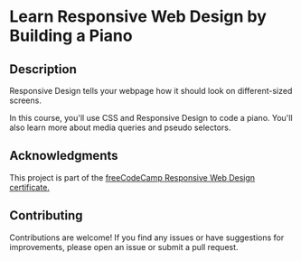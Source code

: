 # Learn Responsive Web Design by Building a Piano

## Description

Responsive Design tells your webpage how it should look on different-sized screens.

In this course, you'll use CSS and Responsive Design to code a piano. You'll also learn more about media queries and pseudo selectors.

## Acknowledgments

This project is part of the [freeCodeCamp Responsive Web Design certificate.](https://www.freecodecamp.org/learn/2022/responsive-web-design/)

## Contributing

Contributions are welcome! If you find any issues or have suggestions for improvements, please open an issue or submit a pull request.
